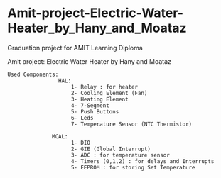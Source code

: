 # Amit-project-Electric-Water-Heater_by_Hany_and_Moataz
Graduation project for AMIT Learning Diploma

Amit project: Electric Water Heater by Hany and Moataz

    Used Components:
                    HAL:
                        1- Relay : for heater
                        2- Cooling Element (Fan)
                        3- Heating Element
                        4- 7-Segment
                        5- Push Buttons
                        6- Leds
                        7- Temperature Sensor (NTC Thermistor)
                        
                  MCAL:
                        1- DIO
                        2- GIE (Global Interrupt)
                        3- ADC : for temperature sensor
                        4- Timers (0,1,2) : for delays and Interrupts
                        5- EEPROM : for storing Set Temperature
